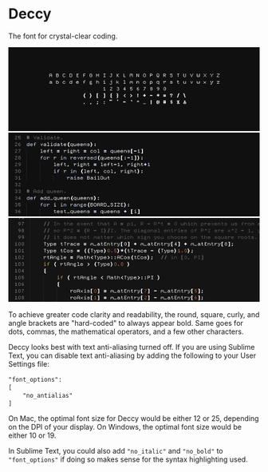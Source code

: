 # Deccy

The font for crystal-clear coding.

![Deccy's characters](Preview/Characters.png)
![Deccy's characters](Preview/Code1.png)
![Deccy's characters](Preview/Code2.png)

To achieve greater code clarity and readability, the round, square, curly, and angle brackets are "hard-coded" to always appear bold. Same goes for dots, commas, the mathematical operators, and a few other characters.

Deccy looks best with text anti-aliasing turned off. If you are using Sublime Text, you can disable text anti-aliasing by adding the following to your User Settings file:

```
"font_options":
[
    "no_antialias"
]
```

On Mac, the optimal font size for Deccy would be either 12 or 25, depending on the DPI of your display. On Windows, the optimal font size would be either 10 or 19.

In Sublime Text, you could also add `"no_italic"` and `"no_bold"` to `"font_options"` if doing so makes sense for the syntax highlighting used.
